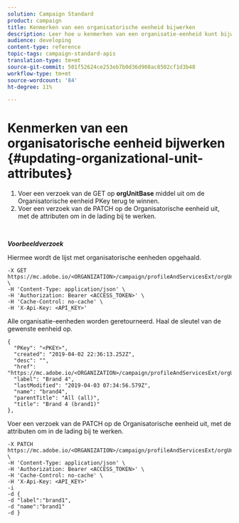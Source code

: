 ```yaml
---
solution: Campaign Standard
product: campaign
title: Kenmerken van een organisatorische eenheid bijwerken
description: Leer hoe u kenmerken van een organisatie-eenheid kunt bijwerken
audience: developing
content-type: reference
topic-tags: campaign-standard-apis
translation-type: tm+mt
source-git-commit: 501f52624ce253eb7b0d36d908ac8502cf1d3b48
workflow-type: tm+mt
source-wordcount: '84'
ht-degree: 11%

---
```



# Kenmerken van een organisatorische eenheid bijwerken {#updating-organizational-unit-attributes}

1. Voer een verzoek van de GET op **orgUnitBase** middel uit om de Organisatorische eenheid PKey terug te winnen.
1. Voer een verzoek van de PATCH op de Organisatorische eenheid uit, met de attributen om in de lading bij te werken.

<br/>

***Voorbeeldverzoek***

Hiermee wordt de lijst met organisatorische eenheden opgehaald.

```
-X GET https://mc.adobe.io/<ORGANIZATION>/campaign/profileAndServicesExt/orgUnitBase/ \
-H 'Content-Type: application/json' \
-H 'Authorization: Bearer <ACCESS_TOKEN>' \
-H 'Cache-Control: no-cache' \
-H 'X-Api-Key: <API_KEY>'
```

Alle organisatie-eenheden worden geretourneerd. Haal de sleutel van de gewenste eenheid op.

```
{
  "PKey": "<PKEY>",
  "created": "2019-04-02 22:36:13.252Z",
  "desc": "",
  "href": "https://mc.adobe.io/<ORGANIZATION>/campaign/profileAndServicesExt/orgUnitBase/<PKEY>",
  "label": "Brand 4",
  "lastModified": "2019-04-03 07:34:56.579Z",
  "name": "brand4",
  "parentTitle": "All (all)",
  "title": "Brand 4 (brand1)"
},
```

Voer een verzoek van de PATCH op de Organisatorische eenheid uit, met de attributen om in de lading bij te werken.

```
-X PATCH https://mc.adobe.io/<ORGANIZATION>/campaign/profileAndServicesExt/orgUnitBase/<PKEY> \
-H 'Content-Type: application/json' \
-H 'Authorization: Bearer <ACCESS_TOKEN>' \
-H 'Cache-Control: no-cache' \
-H 'X-Api-Key: <API_KEY>'
-i
-d {
-d "label":"brand1",
-d "name":"brand1"
-d }
```

<!-- + réponse -->
